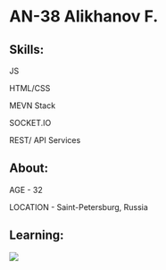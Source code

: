 # AN-38 Alikhanov F.

## Skills:

JS

HTML/CSS

MEVN Stack

SOCKET.IO

REST/ API Services

## About:

AGE - 32

LOCATION - Saint-Petersburg, Russia

## Learning:

![](https://miro.medium.com/max/2400/2*rWxwHpMvG36_MBMo2wEjOw.png)